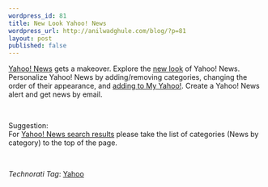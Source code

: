 ```yaml
--- 
wordpress_id: 81
title: New Look Yahoo! News
wordpress_url: http://anilwadghule.com/blog/?p=81
layout: post
published: false
---
```

<p><a href="http://news.yahoo.com/" target="_blank">Yahoo! News</a> gets a makeover. Explore the <a href="http://beta.news.yahoo.com/" target="_blank">new look</a> of Yahoo! News. Personalize Yahoo! News by adding/removing categories, changing the order of their appearance, and <a href="http://beta.news.yahoo.com/rss">adding to My Yahoo!</a>. Create a Yahoo! News alert and get news by email.</p><br /><p>Suggestion:<br />For <a href="http://search.news.yahoo.com/search/news/?p=India+Pakistan+Cricket&amp;c=">Yahoo! News search results</a> please take the list of categories (News by category) to the top of the page.</p><br /><p><i>Technorati Tag</i>: <a title="Yahoo category on Technorati, the blog search engine" href="http://www.technorati.com/tag/Yahoo" target="_blank" rel="tag">Yahoo</a></p>
